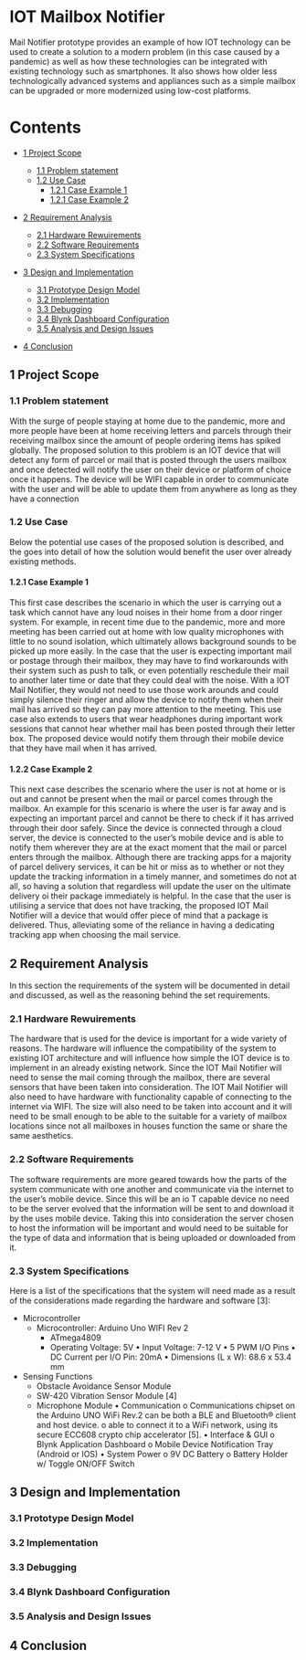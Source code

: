 # IOT Mailbox Notifier
Mail Notifier prototype provides an example of how IOT technology can be used to create a
solution to a modern problem (in this case caused by a pandemic) as well as how these
technologies can be integrated with existing technology such as smartphones. It also shows how
older less technologically advanced systems and appliances such as a simple mailbox can be
upgraded or more modernized using low-cost platforms.

# Contents
- [1 Project Scope](#1-project-scope)
	* [1.1 Problem statement](##1.1-problem-statement)
	* [1.2 Use Case](#1.2-use-case)
		+ [1.2.1 Case Example 1](#1.2.1-case-example-1)
		+ [1.2.1 Case Example 2](#1.2.2-use-case)
		 

- [2 Requirement Analysis](#2-requirement-analysis)
	* [2.1 Hardware Rewuirements](#2.1-hardware-rewuirements)
	* [2.2 Software Requirements](#2.2-software-requirements)
	* [2.3 System Specifications](#2.3-system-specifications)

- [3 Design and Implementation](#3-design-and-implementation)
	* [3.1 Prototype Design Model](#3.1-prototype-design-model)
	* [3.2 Implementation](#3.2-implementation)
	* [3.3 Debugging](#3.3-debugging)
	* [3.4 Blynk Dashboard Configuration](#3.4-blynk-dashboard-configuration)
	* [3.5 Analysis and Design Issues](#3.5-analysis-and-design-issues)	

- [4 Conclusion](#4-conclusion)

## 1 Project Scope
### 1.1 Problem statement
With the surge of people staying at home due to the pandemic, more and more people have been
at home receiving letters and parcels through their receiving mailbox since the amount of people
ordering items has spiked globally.
The proposed solution to this problem is an IOT device that will detect any form of parcel or mail
that is posted through the users mailbox and once detected will notify the user on their device or
platform of choice once it happens.
The device will be WIFI capable in order to communicate with the user and will be able to update
them from anywhere as long as they have a connection

### 1.2 Use Case
Below the potential use cases of the proposed solution is described, and the goes into detail of
how the solution would benefit the user over already existing methods.

#### 1.2.1 Case Example 1
This first case describes the scenario in which the user is carrying out a task which cannot have
any loud noises in their home from a door ringer system. For example, in recent time due to the
pandemic, more and more meeting has been carried out at home with low quality microphones
with little to no sound isolation, which ultimately allows background sounds to be picked up more
easily. In the case that the user is expecting important mail or postage through their mailbox, they
may have to find workarounds with their system such as push to talk, or even potentially
reschedule their mail to another later time or date that they could deal with the noise. With a IOT
Mail Notifier, they would not need to use those work arounds and could simply silence their ringer
and allow the device to notify them when their mail has arrived so they can pay more attention to
the meeting. This use case also extends to users that wear headphones during important work
sessions that cannot hear whether mail has been posted through their letter box. The proposed
device would notify them through their mobile device that they have mail when it has arrived.

#### 1.2.2 Case Example 2
This next case describes the scenario where the user is not at home or is out and cannot be
present when the mail or parcel comes through the mailbox. An example for this scenario is where
the user is far away and is expecting an important parcel and cannot be there to check if it has
arrived through their door safely. Since the device is connected through a cloud server, the device
is connected to the user’s mobile device and is able to notify them wherever they are at the exact
moment that the mail or parcel enters through the mailbox. Although there are tracking apps for
a majority of parcel delivery services, it can be hit or miss as to whether or not they update the
tracking information in a timely manner, and sometimes do not at all, so having a solution that
regardless will update the user on the ultimate delivery oi their package immediately is helpful. In
the case that the user is utilising a service that does not have tracking, the proposed IOT Mail
Notifier will a device that would offer piece of mind that a package is delivered. Thus, alleviating
some of the reliance in having a dedicating tracking app when choosing the mail service.

## 2 Requirement Analysis
In this section the requirements of the system will be documented in detail and discussed, as well
as the reasoning behind the set requirements.

### 2.1 Hardware Rewuirements
The hardware that is used for the device is important for a wide variety of reasons. The hardware
will influence the compatibility of the system to existing IOT architecture and will influence how
simple the IOT device is to implement in an already existing network.
Since the IOT Mail Notifier will need to sense the mail coming through the mailbox, there are
several sensors that have been taken into consideration.
The IOT Mail Notifier will also need to have hardware with functionality capable of connecting to
the internet via WIFI.
The size will also need to be taken into account and it will need to be small enough to be able to
the suitable for a variety of mailbox locations since not all mailboxes in houses function the same
or share the same aesthetics.

### 2.2 Software Requirements
The software requirements are more geared towards how the parts of the system communicate
with one another and communicate via the internet to the user’s mobile device.
Since this will be an io T capable device no need to be the server evolved that the information will
be sent to and download it by the uses mobile device. Taking this into consideration the server
chosen to host the information will be important and would need to be suitable for the type of data
and information that is being uploaded or downloaded from it. 

### 2.3 System Specifications
Here is a list of the specifications that the system will need made as a result of the considerations
made regarding the hardware and software [3]:
- Microcontroller
	- Microcontroller: Arduino Uno WIFI Rev 2
		- ATmega4809
		- Operating Voltage: 5V
		▪ Input Voltage: 7-12 V
		▪ 5 PWM I/O Pins
		▪ DC Current per I/O Pin: 20mA
		▪ Dimensions (L x W): 68.6 x 53.4 mm
- Sensing Functions
	- Obstacle Avoidance Sensor Module
	- SW-420 Vibration Sensor Module [4]
	- Microphone Module
• Communication
	o Communications chipset on the Arduino UNO WiFi Rev.2 can be both a BLE and Bluetooth® client and host device.
	o able to connect it to a WiFi network, using its secure ECC608 crypto chip accelerator [5].
• Interface & GUI
	o Blynk Application Dashboard
	o Mobile Device Notification Tray (Android or IOS)
• System Power
	o 9V DC Battery
	o Battery Holder w/ Toggle ON/OFF Switch

## 3 Design and Implementation
### 3.1 Prototype Design Model
### 3.2 Implementation
### 3.3 Debugging
### 3.4 Blynk Dashboard Configuration
### 3.5 Analysis and Design Issues


## 4 Conclusion

